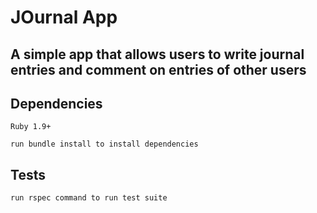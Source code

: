 # JOurnal App

## A simple app that allows users to write journal entries and comment on entries of other users

## Dependencies
    Ruby 1.9+

    run bundle install to install dependencies

## Tests
    run rspec command to run test suite
